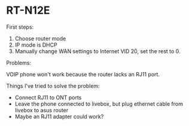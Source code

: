 # RT-N12E

First steps:

1. Choose router mode
2. IP mode is DHCP
3. Manually change WAN settings to Internet VID 20, set the rest to 0.

Problems:

VOIP phone won't work because the router lacks an RJ11 port.

Things I've tried to solve the problem:

* Connect RJ11 to ONT ports
* Leave the phone connected to livebox, but plug ethernet cable from livebox to asus router
* Maybe an RJ11 adapter could work?

